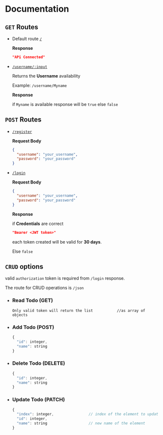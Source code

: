 # Documentation

## `GET` Routes

- Default route [`/`](https://the-to-do-api.vercel.app/)

  **Response**

  ```json
  "APi Connected"
  ```

- [`/username/:input`](https://the-to-do-api.vercel.app/username/)

  Returns the **Username** availability

  Example: `/username/Myname`

  **Response**

  if `Myname` is available response will be `true` else `false`

## `POST` Routes

- [`/register`](https://the-to-do-api.vercel.app/register)

  **Request Body**

  ```json
  {
    "username": "your_username",
    "password": "your_password"
  }
  ```

  

- [`/login`](https://the-to-do-api.vercel.app/login)

  **Request Body**

  ```json
  {
    "username": "your_username",
    "password": "your_password"
  }
  ```

  **Response**

  if **Credentials** are correct

  ```json
  "Bearer <JWT token>"
  ```

  each token created will be valid for **30 days**.

  Else
  `false`

## `CRUD` options 
valid `authorization` token is required from `/login` response.

The route for CRUD operations is `/json`
  - ### Read Todo (GET)

    ```
    Only valid token will return the list           //as array of objects
    ```

  - ### Add Todo (POST)
    
    ```js
    {
      "id": integer,
      "name": string
    }
    ```
  - ### Delete Todo (DELETE)
    
    ```js
    {
      "id": integer,
      "name": string
    }
    ```
  - ### Update Todo (PATCH)
    
    ```js
    {
      "index": integer,                // index of the element to update
      "id": integer,
      "name": string                   // new name of the element
    }
    ```

